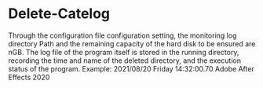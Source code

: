 # Delete-Catelog
Through the configuration file configuration setting, the monitoring log directory Path and the remaining capacity of the hard disk to be ensured are nGB. The log file of the program itself is stored in the running directory, recording the time and name of the deleted directory, and the execution status of the program. Example: 2021/08/20 Friday 14:32:00.70 Adobe After Effects 2020

